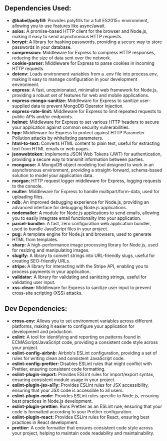 ## Dependencies Used:

- **@babel/polyfill:** Provides polyfills for a full ES2015+ environment, allowing you to use features like async/await.
- **axios:** A promise-based HTTP client for the browser and Node.js, making it easy to send asynchronous HTTP requests.
- **bcrypt:** A library for hashing passwords, providing a secure way to store passwords in your database.
- **compression:** Middleware for Express to compress HTTP responses, reducing the size of data sent over the network.
- **cookie-parser:** Middleware for Express to parse cookies in incoming HTTP requests.
- **dotenv:** Loads environment variables from a .env file into process.env, making it easy to manage configuration in your development environment.
- **express:** A fast, unopinionated, minimalist web framework for Node.js, providing a robust set of features for web and mobile applications.
- **express-mongo-sanitize:** Middleware for Express to sanitize user-supplied data to prevent MongoDB Operator Injection.
- **express-rate-limit:** Middleware for Express to limit repeated requests to public APIs and/or endpoints.
- **helmet:** Middleware for Express to set various HTTP headers to secure your application against common security vulnerabilities.
- **hpp:** Middleware for Express to protect against HTTP Parameter Pollution attacks by whitelisting parameters.
- **html-to-text:** Converts HTML content to plain text, useful for extracting text from HTML emails or web pages.
- **jsonwebtoken:** Implements JSON Web Tokens (JWT) for authentication, providing a secure way to transmit information between parties.
- **mongoose:** A MongoDB object modeling tool designed to work in an asynchronous environment, providing a straight-forward, schema-based solution to model your application data.
- **morgan:** HTTP request logger middleware for Express, logging requests to the console.
- **multer:** Middleware for Express to handle multipart/form-data, used for uploading files.
- **ndb:** An improved debugging experience for Node.js, providing an advanced interface for debugging Node.js applications.
- **nodemailer:** A module for Node.js applications to send emails, allowing you to easily integrate email functionality into your application.
- **parcel-bundler:** A fast, zero configuration web application bundler, used to bundle JavaScript files in your project.
- **pug:** A template engine for Node.js and browsers, used to generate HTML from templates.
- **sharp:** A high-performance image processing library for Node.js, used for resizing and manipulating images.
- **slugify:** A library to convert strings into URL-friendly slugs, useful for creating SEO-friendly URLs.
- **stripe:** A library for interacting with the Stripe API, enabling you to process payments in your application.
- **validator:** A library for validating and sanitizing strings, useful for validating user input.
- **xss-clean:** Middleware for Express to sanitize user input to prevent cross-site scripting (XSS) attacks.

## Dev Dependencies:

- **cross-env:** Allows you to set environment variables across different platforms, making it easier to configure your application for development and production.
- **eslint:** A tool for identifying and reporting on patterns found in ECMAScript/JavaScript code, providing a consistent code style across your project.
- **eslint-config-airbnb:** Airbnb's ESLint configuration, providing a set of rules for writing clean and consistent JavaScript code.
- **eslint-config-prettier:** Disables ESLint rules that might conflict with Prettier, ensuring consistent code formatting.
- **eslint-plugin-import:** Provides ESLint rules for import/export syntax, ensuring consistent module usage in your project.
- **eslint-plugin-jsx-a11y:** Provides ESLint rules for JSX accessibility, ensuring that your JSX code is accessible to all users.
- **eslint-plugin-node:** Provides ESLint rules specific to Node.js, ensuring best practices in Node.js development.
- **eslint-plugin-prettier:** Runs Prettier as an ESLint rule, ensuring that your code is formatted according to your Prettier configuration.
- **eslint-plugin-react:** Provides ESLint rules for React, ensuring best practices in React development.
- **prettier:** A code formatter that ensures consistent code style across your project, helping to maintain code readability and maintainability.
